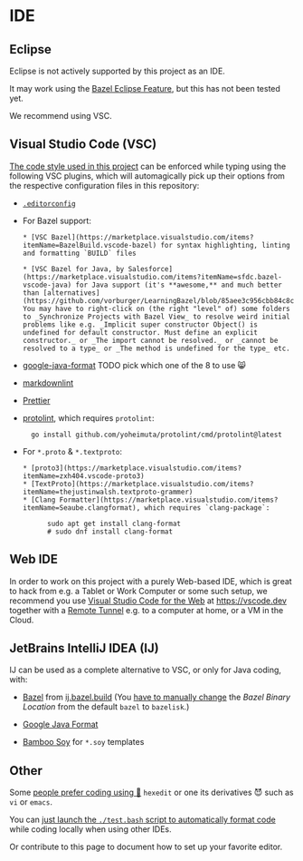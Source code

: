 <!--
    SPDX-License-Identifier: Apache-2.0

    Copyright 2023 The Enola <https://enola.dev> Authors

    Licensed under the Apache License, Version 2.0 (the "License");
    you may not use this file except in compliance with the License.
    You may obtain a copy of the License at

        https://www.apache.org/licenses/LICENSE-2.0

    Unless required by applicable law or agreed to in writing, software
    distributed under the License is distributed on an "AS IS" BASIS,
    WITHOUT WARRANTIES OR CONDITIONS OF ANY KIND, either express or implied.
    See the License for the specific language governing permissions and
    limitations under the License.
-->

# IDE

## Eclipse

Eclipse is not actively supported by this project as an IDE. 

It may work using the [Bazel Eclipse Feature](https://github.com/salesforce/bazel-eclipse/blob/main/docs/bef/README.md), but this has not been tested yet.

We recommend using VSC.

## Visual Studio Code (VSC)

[The code style used in this project](style.md) can be enforced while typing using the following VSC plugins, which will automagically pick up their options from the respective configuration files in this repository:

* [`.editorconfig`](https://marketplace.visualstudio.com/items?itemName=EditorConfig.EditorConfig)

* For Bazel support:

      * [VSC Bazel](https://marketplace.visualstudio.com/items?itemName=BazelBuild.vscode-bazel) for syntax highlighting, linting and formatting `BUILD` files

      * [VSC Bazel for Java, by Salesforce](https://marketplace.visualstudio.com/items?itemName=sfdc.bazel-vscode-java) for Java support (it's **awesome,** and much better than [alternatives](https://github.com/vorburger/LearningBazel/blob/85aee3c956cbb84c8cd7d4f317be8ac36b62bad8/ToDo.md)). You may have to right-click on (the right "level" of) some folders to _Synchronize Projects with Bazel View_ to resolve weird initial problems like e.g. _Implicit super constructor Object() is undefined for default constructor. Must define an explicit constructor._ or _The import cannot be resolved._ or _cannot be resolved to a type_ or _The method is undefined for the type_ etc.

* [google-java-format](https://marketplace.visualstudio.com/search?term=google-java-format&target=VSCode&category=All%20categories&sortBy=Relevance) TODO pick which one of the 8 to use 😸

* [markdownlint](https://marketplace.visualstudio.com/items?itemName=DavidAnson.vscode-markdownlint)

* [Prettier](https://marketplace.visualstudio.com/items?itemName=esbenp.prettier-vscode)

* [protolint](https://github.com/plexsystems/vscode-protolint), which requires `protolint`:

        go install github.com/yoheimuta/protolint/cmd/protolint@latest

* For `*.proto` & `*.textproto`:

      * [proto3](https://marketplace.visualstudio.com/items?itemName=zxh404.vscode-proto3)
      * [TextProto](https://marketplace.visualstudio.com/items?itemName=thejustinwalsh.textproto-grammer)
      * [Clang Formatter](https://marketplace.visualstudio.com/items?itemName=Seaube.clangformat), which requires `clang-package`:

            sudo apt get install clang-format
            # sudo dnf install clang-format

## Web IDE

In order to work on this project with a purely Web-based IDE, which is great to hack from e.g. a Tablet or Work Computer or some such setup,
we recommend you use [Visual Studio Code for the Web](https://code.visualstudio.com/docs/editor/vscode-web) at https://vscode.dev
together with a [Remote Tunnel](https://code.visualstudio.com/docs/editor/vscode-web#_use-your-own-compute-with-remote-tunnels)
e.g. to a computer at home, or a VM in the Cloud.

## JetBrains IntelliJ IDEA (IJ)

IJ can be used as a complete alternative to VSC, or only for Java coding, with:

* [Bazel](https://plugins.jetbrains.com/plugin/8609-bazel-for-intellij) from [ij.bazel.build](https://ij.bazel.build)
  (You [have to manually change](https://github.com/bazelbuild/intellij/issues/4693) the
  _Bazel Binary Location_ from the default `bazel` to `bazelisk`.)

* [Google Java Format](https://plugins.jetbrains.com/plugin/8527-google-java-format)

* [Bamboo Soy](https://plugins.jetbrains.com/plugin/9841-bamboo-soy) for `*.soy` templates

## Other

Some [people prefer coding using 🙊](https://en.wikipedia.org/wiki/Editor_war) `hexedit` or one its derivatives 😈 such as `vi` or `emacs`.

You can [just launch the `./test.bash` script to automatically format code](style.md) while coding locally when using other IDEs.

Or contribute to this page to document how to set up your favorite editor.
